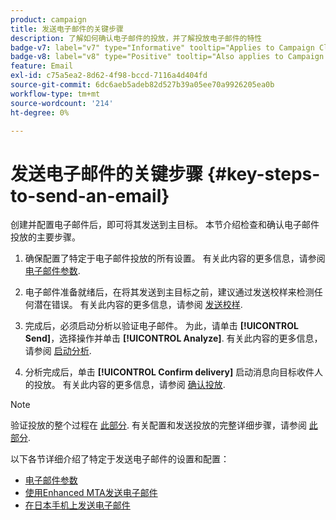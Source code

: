 ```yaml
---
product: campaign
title: 发送电子邮件的关键步骤
description: 了解如何确认电子邮件的投放，并了解投放电子邮件的特性
badge-v7: label="v7" type="Informative" tooltip="Applies to Campaign Classic v7"
badge-v8: label="v8" type="Positive" tooltip="Also applies to Campaign v8"
feature: Email
exl-id: c75a5ea2-8d62-4f98-bccd-7116a4d404fd
source-git-commit: 6dc6aeb5adeb82d527b39a05ee70a9926205ea0b
workflow-type: tm+mt
source-wordcount: '214'
ht-degree: 0%

---
```


# 发送电子邮件的关键步骤 {#key-steps-to-send-an-email}



创建并配置电子邮件后，即可将其发送到主目标。 本节介绍检查和确认电子邮件投放的主要步骤。

1. 确保配置了特定于电子邮件投放的所有设置。 有关此内容的更多信息，请参阅 [电子邮件参数](email-parameters.md).
1. 电子邮件准备就绪后，在将其发送到主目标之前，建议通过发送校样来检测任何潜在错误。 有关此内容的更多信息，请参阅 [发送校样](steps-validating-the-delivery.md#sending-a-proof).

1. 完成后，必须启动分析以验证电子邮件。 为此，请单击 **[!UICONTROL Send]**，选择操作并单击 **[!UICONTROL Analyze]**. 有关此内容的更多信息，请参阅 [启动分析](steps-validating-the-delivery.md#analyzing-the-delivery).

1. 分析完成后，单击 **[!UICONTROL Confirm delivery]** 启动消息向目标收件人的投放。 有关此内容的更多信息，请参阅 [确认投放](steps-sending-the-delivery.md#confirming-delivery).

   <!--Add screenshot with analysis done and Confirm delivery button activated.-->

>[!NOTE]
>
>验证投放的整个过程在 [此部分](steps-validating-the-delivery.md). 有关配置和发送投放的完整详细步骤，请参阅 [此部分](steps-sending-the-delivery.md).

以下各节详细介绍了特定于发送电子邮件的设置和配置：
<!--* [Generating the mirror page](generating-mirror-page.md)
* [Email BCC](email-bcc.md)-->
* [电子邮件参数](email-parameters.md)
* [使用Enhanced MTA发送电子邮件](sending-with-enhanced-mta.md)
* [在日本手机上发送电子邮件](sending-emails-on-japanese-mobiles.md)
